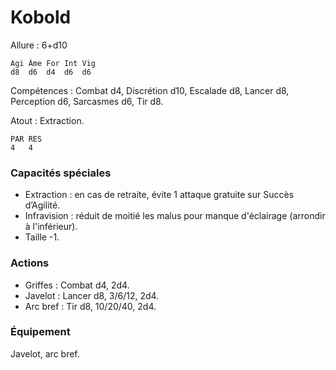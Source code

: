 # Kobold

Allure : 6+d10

	Agi	Âme	For	Int	Vig
	d8	d6	d4	d6	d6

Compétences : Combat d4, Discrétion d10, Escalade d8, Lancer d8, Perception d6, Sarcasmes d6, Tir d8.

Atout : Extraction.

	PAR	RES
	4	4

### Capacités spéciales
- Extraction : en cas de retraite, évite 1 attaque gratuite sur Succès d’Agilité.
- Infravision : réduit de moitié les malus pour manque d'éclairage (arrondir à l'inférieur).
- Taille -1.

### Actions
- Griffes : Combat d4, 2d4.
- Javelot : Lancer d8, 3/6/12, 2d4.
- Arc bref : Tir d8, 10/20/40, 2d4.

### Équipement
Javelot, arc bref.
